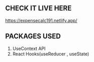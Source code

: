 ## CHECK IT LIVE HERE

https://expensecalc191.netlify.app/

## PACKAGES USED
1. UseContext API
2. React Hooks(useReducer , useState)
